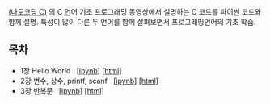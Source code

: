 [(나도코딩 C)](https://www.youtube.com/watch?v=dEykoFZkf5Y&list=PLMsa_0kAjjrdiwQykI8eb3H4IRxLTqCnP&ab_channel=%EB%82%98%EB%8F%84%EC%BD%94%EB%94%A9) 의 
C 언어 기초 프로그래밍 동영상에서 설명하는 C 코드를 파이썬 코드와 함께 설명.
특성이 많이 다른 두 언어를 함께 살펴보면서 프로그래밍언어의 기초 학습.

## 목차

* 1장 Hello World &nbsp; 
	[[ipynb]](./notebooks/01-HelloWorld.ipynb)
	[[html]](./notebooks/01-HelloWorld.html)
* 2장 변수, 상수, printf, scanf &nbsp;
	[[ipynb]](./notebooks/02-Variables-Constants-printf-scanf.ipynb)
	[[html]](./notebooks/02-Variables-Constants-printf-scanf.html)
* 3장 반복문 &nbsp;
	[[ipynb]](./notebooks/03-Iterations.ipynb)
	[[html]](./notebooks/03-Iterations.html)
